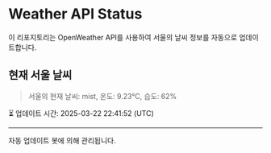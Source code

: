 
# Weather API Status

이 리포지토리는 OpenWeather API를 사용하여 서울의 날씨 정보를 자동으로 업데이트합니다.

## 현재 서울 날씨
> 서울의 현재 날씨: mist, 온도: 9.23°C, 습도: 62%

⏳ 업데이트 시간: 2025-03-22 22:41:52 (UTC)

---
자동 업데이트 봇에 의해 관리됩니다.
